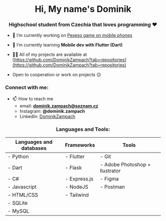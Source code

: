 <h1 align="center">Hi, My name's Dominik</h1>
<h3 align="center">Highschool student from Czechia that loves programming ❤️</h3>

- 🔭 I’m currently working on [Pexeso game on mobile phones](https://github.com/DominikZampach/pexeso_project)

- 🌱 I’m currently learning **Mobile dev with Flutter (Dart)**

- 👨‍💻 All of my projects are available at [https://github.com/DominikZampach?tab=repositories](https://github.com/DominikZampach?tab=repositories)

- Open to cooperation or work on projects 😉

<h3 align="left">Connect with me:</h3>

- 📫 How to reach me
  - email: **dominik.zampach@seznam.cz**
  - Instagram: **@dominik.zampach**
  - LinkedIn: [DominikZampach](https://www.linkedin.com/in/dominik-zampach/)

<h3 align="center">Languages and Tools:</h3>

<div align="center">
  
  | Languages and databases | Frameworks | Tools |
  | ----------------------- | ---------- | ----- |
  | - Python                | - Flutter  | - Git |
  | - Dart                  | - Flask    | - Adobe Photoshop + Ilustrator |
  | - C#                    | - Express.js | - Figma |
  | - Javascript            | - NodeJS   | - Postman |
  | - HTML/CSS              | - Tailwind |         |
  | - SQLite                |            |         |
  | - MySQL                 |            |         |

</div>
